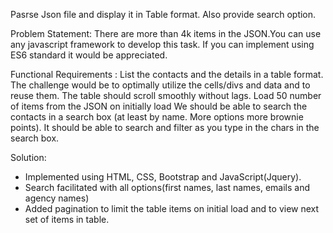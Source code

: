 
Pasrse Json file and display it in Table format. Also provide search option.

Problem Statement:
There are more than 4k items in the JSON.You can use any javascript framework to develop this task. If you can implement using ES6 standard it would be appreciated.

Functional Requirements : 
List the contacts and the details in a table format. The challenge would be to optimally utilize the cells/divs and data and to reuse them. The table should scroll smoothly without lags. 
Load 50 number of items from the JSON on initially load
We should be able to search the contacts in a search box (at least by name. More options more brownie points). It should be able to search and filter as you type in the chars in the search box.

Solution:
* Implemented using HTML, CSS, Bootstrap and JavaScript(Jquery).
* Search facilitated with all options(first names, last names, emails and agency names)
* Added pagination to limit the table items on initial load and to view next set of items in table.
